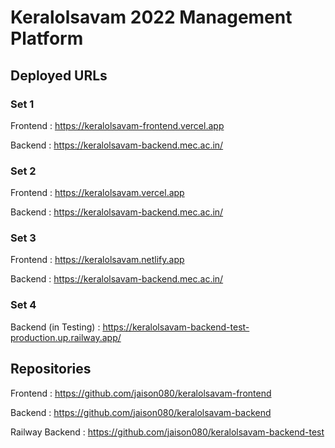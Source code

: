 # Keralolsavam 2022 Management Platform

## Deployed URLs

### Set 1

Frontend : https://keralolsavam-frontend.vercel.app

Backend : https://keralolsavam-backend.mec.ac.in/

### Set 2

Frontend : https://keralolsavam.vercel.app

Backend : https://keralolsavam-backend.mec.ac.in/

### Set 3

Frontend : https://keralolsavam.netlify.app

Backend : https://keralolsavam-backend.mec.ac.in/

### Set 4
Backend (in Testing) : https://keralolsavam-backend-test-production.up.railway.app/

## Repositories

Frontend : https://github.com/jaison080/keralolsavam-frontend

Backend : https://github.com/jaison080/keralolsavam-backend

Railway Backend : https://github.com/jaison080/keralolsavam-backend-test
